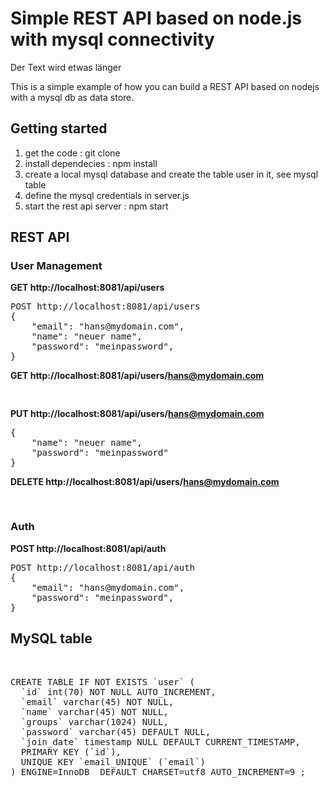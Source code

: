 <h1>Simple REST API based on node.js with mysql connectivity</h1>

Der Text wird etwas länger

This is a simple example of how you can build a REST API based on nodejs with a mysql db as data store.

<h2>Getting started</h2>

<ol>
<li> get the code : git clone
<li> install dependecies : npm install
<li> create a local mysql database and create the table user in it, see mysql table
<li> define the mysql credentials in server.js
<li> start the rest api server : npm start
</ol>

<h2>REST API</h2>

<h3>User Management</h3>
<b>GET http://localhost:8081/api/users</b></br>

<pre>
POST http://localhost:8081/api/users
{
	"email": "hans@mydomain.com",
	"name": "neuer name",
	"password": "meinpassword",
}
</pre>
<b>GET http://localhost:8081/api/users/hans@mydomain.com</b></br>
<pre>

</pre>
<b>PUT http://localhost:8081/api/users/hans@mydomain.com</b></br>
<pre>
{
	"name": "neuer name",
	"password": "meinpassword"
}
</pre>
<b>DELETE http://localhost:8081/api/users/hans@mydomain.com</b></br>
<pre>

</pre>

<h3>Auth</h3>

<b>POST http://localhost:8081/api/auth</b></br>

<pre>
POST http://localhost:8081/api/auth
{
	"email": "hans@mydomain.com",
	"password": "meinpassword",
}
</pre>


<h2>MySQL table</h2></br>
<pre>
CREATE TABLE IF NOT EXISTS `user` (
  `id` int(70) NOT NULL AUTO_INCREMENT,
  `email` varchar(45) NOT NULL,
  `name` varchar(45) NOT NULL,
  `groups` varchar(1024) NULL,
  `password` varchar(45) DEFAULT NULL,
  `join_date` timestamp NULL DEFAULT CURRENT_TIMESTAMP,
  PRIMARY KEY (`id`),
  UNIQUE KEY `email_UNIQUE` (`email`)
) ENGINE=InnoDB  DEFAULT CHARSET=utf8 AUTO_INCREMENT=9 ;

</pre>